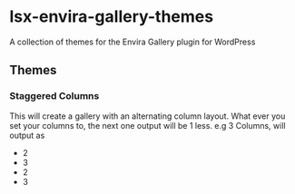 # lsx-envira-gallery-themes
A collection of themes for the Envira Gallery plugin for WordPress

## Themes

### Staggered Columns

This will create a gallery with an alternating column layout.  What ever you set your columns to, the next one output will be 1 less.  e.g 3 Columns, will output as 

- 2
- 3
- 2
- 3
